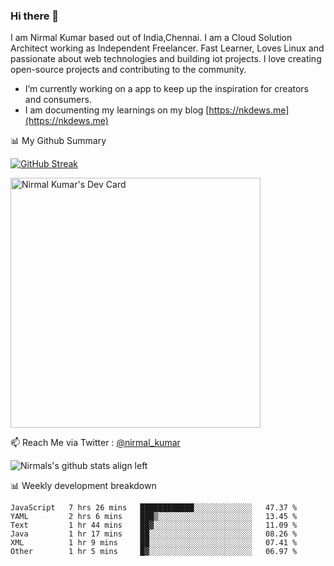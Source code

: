 ### Hi there 👋

 I am Nirmal Kumar based out of India,Chennai. I am a Cloud Solution Architect working as Independent Freelancer. Fast Learner, Loves Linux and passionate about web technologies and building iot projects. I love creating open-source projects and contributing to the community.

- I’m currently working on a app to keep up the inspiration for creators and consumers.
- I am documenting my learnings on my blog [https://nkdews.me](https://nkdews.me)


📊 My Github Summary

[![GitHub Streak](https://github-readme-streak-stats.herokuapp.com?user=nk-gears&theme=dark&hide_border=true&date_format=M%20j%5B%2C%20Y%5D)](https://git.io/streak-stats)

<a href="https://app.daily.dev/nirmal_kumar"><img src="https://api.daily.dev/devcards/a16cfcf02d384b16b41de71ce4d1d811.png?r=8ve" width="400" alt="Nirmal Kumar's Dev Card"/></a>

📫 Reach Me via  Twitter : [@nirmal_kumar](https://twitter.com/nirmal_kumar)

![Nirmals's github stats align left](https://github-readme-stats.vercel.app/api?username=nk-gears&show_icons=true)


📊 Weekly development breakdown

<!--START_SECTION:waka-->

```text
JavaScript   7 hrs 26 mins   ████████████░░░░░░░░░░░░░   47.37 %
YAML         2 hrs 6 mins    ███▒░░░░░░░░░░░░░░░░░░░░░   13.45 %
Text         1 hr 44 mins    ██▓░░░░░░░░░░░░░░░░░░░░░░   11.09 %
Java         1 hr 17 mins    ██░░░░░░░░░░░░░░░░░░░░░░░   08.26 %
XML          1 hr 9 mins     ██░░░░░░░░░░░░░░░░░░░░░░░   07.41 %
Other        1 hr 5 mins     █▓░░░░░░░░░░░░░░░░░░░░░░░   06.97 %
```

<!--END_SECTION:waka-->



